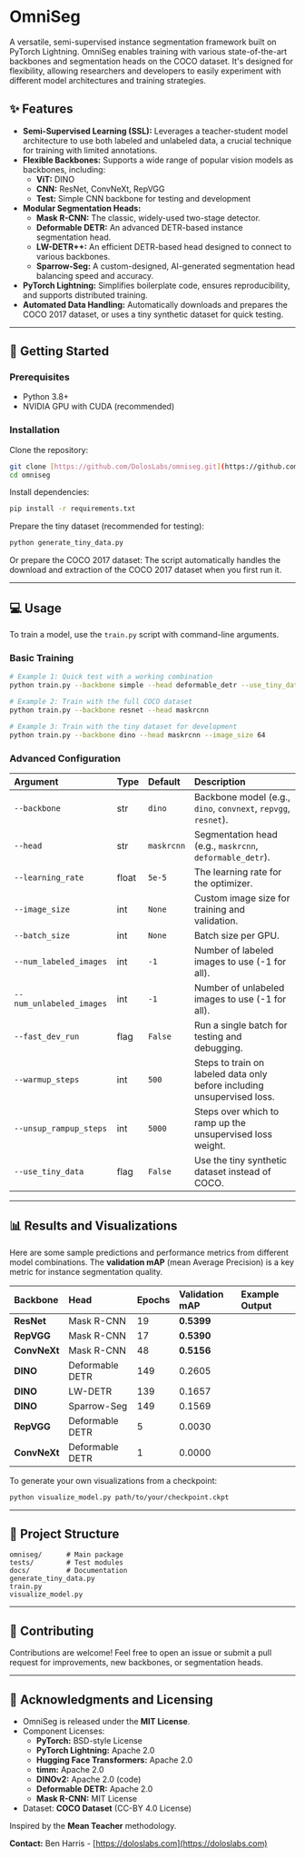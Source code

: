 # OmniSeg

A versatile, semi-supervised instance segmentation framework built on PyTorch Lightning. OmniSeg enables training with various state-of-the-art backbones and segmentation heads on the COCO dataset. It's designed for flexibility, allowing researchers and developers to easily experiment with different model architectures and training strategies.

## ✨ Features

-   **Semi-Supervised Learning (SSL):** Leverages a teacher-student model architecture to use both labeled and unlabeled data, a crucial technique for training with limited annotations.
-   **Flexible Backbones:** Supports a wide range of popular vision models as backbones, including:
    -   **ViT:** DINO
    -   **CNN:** ResNet, ConvNeXt, RepVGG
    -   **Test:** Simple CNN backbone for testing and development
-   **Modular Segmentation Heads:**
    -   **Mask R-CNN:** The classic, widely-used two-stage detector.
    -   **Deformable DETR:** An advanced DETR-based instance segmentation head.
    -   **LW-DETR++:** An efficient DETR-based head designed to connect to various backbones.
    -   **Sparrow-Seg:** A custom-designed, AI-generated segmentation head balancing speed and accuracy.
-   **PyTorch Lightning:** Simplifies boilerplate code, ensures reproducibility, and supports distributed training.
-   **Automated Data Handling:** Automatically downloads and prepares the COCO 2017 dataset, or uses a tiny synthetic dataset for quick testing.

---

## 🚀 Getting Started

### Prerequisites

-   Python 3.8+
-   NVIDIA GPU with CUDA (recommended)

### Installation

Clone the repository:

```bash
git clone [https://github.com/DolosLabs/omniseg.git](https://github.com/DolosLabs/omniseg.git)
cd omniseg
````

Install dependencies:

```bash
pip install -r requirements.txt
```

Prepare the tiny dataset (recommended for testing):

```bash
python generate_tiny_data.py
```

Or prepare the COCO 2017 dataset:
The script automatically handles the download and extraction of the COCO 2017 dataset when you first run it.

-----

## 💻 Usage

To train a model, use the `train.py` script with command-line arguments.

### Basic Training

```bash
# Example 1: Quick test with a working combination
python train.py --backbone simple --head deformable_detr --use_tiny_data --fast_dev_run

# Example 2: Train with the full COCO dataset
python train.py --backbone resnet --head maskrcnn

# Example 3: Train with the tiny dataset for development
python train.py --backbone dino --head maskrcnn --image_size 64
```

### Advanced Configuration

| Argument | Type | Default | Description |
| :--- | :--- | :--- | :--- |
| `--backbone` | str | `dino` | Backbone model (e.g., `dino`, `convnext`, `repvgg`, `resnet`). |
| `--head` | str | `maskrcnn` | Segmentation head (e.g., `maskrcnn`, `deformable_detr`). |
| `--learning_rate` | float | `5e-5` | The learning rate for the optimizer. |
| `--image_size` | int | `None` | Custom image size for training and validation. |
| `--batch_size` | int | `None` | Batch size per GPU. |
| `--num_labeled_images` | int | `-1` | Number of labeled images to use (-1 for all). |
| `--num_unlabeled_images`| int | `-1` | Number of unlabeled images to use (-1 for all). |
| `--fast_dev_run` | flag | `False` | Run a single batch for testing and debugging. |
| `--warmup_steps` | int | `500` | Steps to train on labeled data only before including unsupervised loss. |
| `--unsup_rampup_steps` | int | `5000` | Steps over which to ramp up the unsupervised loss weight. |
| `--use_tiny_data` | flag | `False` | Use the tiny synthetic dataset instead of COCO. |

-----

## 📊 Results and Visualizations

Here are some sample predictions and performance metrics from different model combinations. The **validation mAP** (mean Average Precision) is a key metric for instance segmentation quality.

| Backbone | Head | Epochs | Validation mAP | Example Output |
| :--- | :--- | :--- | :--- | :--- |
| **ResNet** | Mask R-CNN | 19 | **0.5399** |  |
| **RepVGG** | Mask R-CNN | 17 | **0.5390** |  |
| **ConvNeXt** | Mask R-CNN | 48 | **0.5156** |  |
| **DINO** | Deformable DETR | 149 | 0.2605 |  |
| **DINO** | LW-DETR | 139 | 0.1657 |  |
| **DINO** | Sparrow-Seg | 149 | 0.1569 |  |
| **RepVGG** | Deformable DETR | 5 | 0.0030 |  |
| **ConvNeXt** | Deformable DETR | 1 | 0.0000 |  |

To generate your own visualizations from a checkpoint:

```bash
python visualize_model.py path/to/your/checkpoint.ckpt
```

-----

## 🔧 Project Structure

```
omniseg/      # Main package
tests/        # Test modules
docs/         # Documentation
generate_tiny_data.py
train.py
visualize_model.py
```

-----

## 🤝 Contributing

Contributions are welcome\! Feel free to open an issue or submit a pull request for improvements, new backbones, or segmentation heads.

-----

## 📝 Acknowledgments and Licensing

  - OmniSeg is released under the **MIT License**.
  - Component Licenses:
      - **PyTorch:** BSD-style License
      - **PyTorch Lightning:** Apache 2.0
      - **Hugging Face Transformers:** Apache 2.0
      - **timm:** Apache 2.0
      - **DINOv2:** Apache 2.0 (code)
      - **Deformable DETR:** Apache 2.0
      - **Mask R-CNN:** MIT License
  - Dataset: **COCO Dataset** (CC-BY 4.0 License)

Inspired by the **Mean Teacher** methodology.

**Contact:** Ben Harris - [https://doloslabs.com](https://doloslabs.com)
